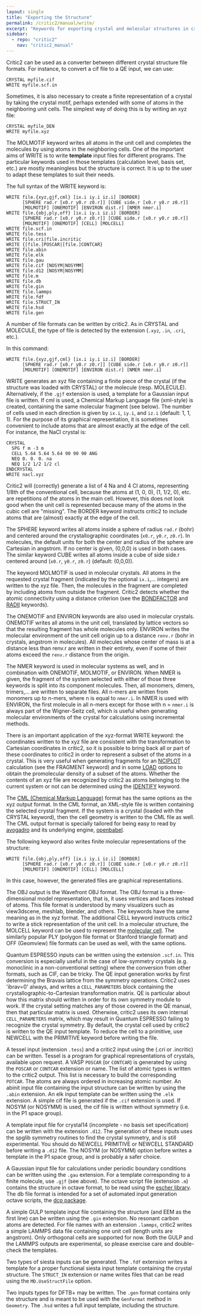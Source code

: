 ```yaml
---
layout: single
title: "Exporting the Structure"
permalink: /critic2/manual/write/
excerpt: "Keywords for exporting crystal and molecular structures in critic2."
sidebar:
  - repo: "critic2"
    nav: "critic2_manual"
---
```


Critic2 can be used as a converter between different crystal structure
file formats. For instance, to convert a cif file to a QE input, we
can use:
~~~
CRYSTAL myfile.cif
WRITE myfile.scf.in
~~~
Sometimes, it is also necessary to create a finite representation of a
crystal by taking the crystal motif, perhaps extended with some of
atoms in the neighboring unit cells. The simplest way of doing this is
by writing an xyz file:
~~~
CRYSTAL myfile_DEN
WRITE myfile.xyz
~~~
The MOLMOTIF keyword writes all atoms in the unit cell and completes
the molecules by using atoms in the neighboring cells. One of the
important aims of WRITE is to write **template** input files for
different programs. The particular keywords used in those templates
(calculation level, basis set, etc.) are mostly meaningless but the
structure is correct. It is up to the user to adapt these templates
to suit their needs.

The full syntax of the WRITE keyword is:
~~~
WRITE file.{xyz,gjf,cml} [ix.i iy.i iz.i] [BORDER] 
      [SPHERE rad.r [x0.r y0.r z0.r]] [CUBE side.r [x0.r y0.r z0.r]] 
	  [MOLMOTIF] [ONEMOTIF] [ENVIRON dist.r] [NMER nmer.i]
WRITE file.{obj,ply,off} [ix.i iy.i iz.i] [BORDER] 
      [SPHERE rad.r [x0.r y0.r z0.r]] [CUBE side.r [x0.r y0.r z0.r]] 
      [MOLMOTIF] [ONEMOTIF] [CELL] [MOLCELL] 
WRITE file.scf.in
WRITE file.tess
WRITE file.cri|file.incritic
WRITE {[file.]POSCAR|[file.]CONTCAR}
WRITE file.abin
WRITE file.elk
WRITE file.gau
WRITE file.cif [NOSYM|NOSYMM]
WRITE file.d12 [NOSYM|NOSYMM]
WRITE file.m
WRITE file.db
WRITE file.gin
WRITE file.lammps
WRITE file.fdf
WRITE file.STRUCT_IN
WRITE file.hsd
WRITE file.gen
~~~
A number of file formats can be written by critic2. As in CRYSTAL and
MOLECULE, the type of file is detected by the extension (`.xyz`,
`.in`, `.cri`, etc.).

In this command:
~~~
WRITE file.{xyz,gjf,cml} [ix.i iy.i iz.i] [BORDER] 
      [SPHERE rad.r [x0.r y0.r z0.r]] [CUBE side.r [x0.r y0.r z0.r]] 
	  [MOLMOTIF] [ONEMOTIF] [ENVIRON dist.r] [NMER nmer.i]
~~~
WRITE generates an xyz file containing a finite
piece of the crystal (if the structure was loaded with CRYSTAL) or the
molecule (resp. MOLECULE). Alternatively, if the `.gjf`
extension is used, a template for a Gaussian input file is
written. If cml is used, a Chemical Markup Language file (xml-style)
is created, containing the same molecular fragment (see below). The number of
cells used in each direction is given by `ix.i`, 
`iy.i`, and `iz.i` (default: 1, 1, 1). For the purpose of its graphical
representation, it is sometimes convenient to include atoms that are
almost exactly at the edge of the cell. For instance, the NaCl crystal
is:
~~~
CRYSTAL
  SPG f m -3 m
  CELL 5.64 5.64 5.64 90 90 90 ANG
  NEQ 0. 0. 0. na
  NEQ 1/2 1/2 1/2 cl
ENDCRYSTAL
WRITE nacl.xyz
~~~
Critic2 will (correctly) generate a list of 4 Na and 4 Cl atoms,
representing 1/8th of the conventional cell, because the atoms at (1,
0, 0), (1, 1/2, 0), etc. are repetitions of the atoms in the main
cell. However, this does not look good when the unit cell is
represented because many of the atoms in the cubic cell
are "missing". The BORDER keyword instructs critic2 to include atoms
that are (almost) exactly at the edge of the cell.

The SPHERE keyword writes all atoms inside a sphere of radius `rad.r`
(bohr) and centered around the crystallographic coordinates (`x0.r`,
`y0.r`, `z0.r`). In molecules, the default units for both the center
and radius of the sphere are Cartesian in angstrom. If no center is
given, (0,0,0) is used in both cases. The similar keyword CUBE writes
all atoms inside a cube of side side.r centered around (`x0.r`,
`y0.r`, `z0.r`) (default: (0,0,0)).

The keyword MOLMOTIF is used in molecular crystals. All atoms in the
requested crystal fragment (indicated by the optional
`ix.i`,... integers) are written to the xyz file. Then, the molecules
in the fragment are completed by including atoms from outside the
fragment. Critic2 detects whether the atomic connectivity using a
distance criterion (see the
[BONDFACTOR](/critic2/manual/misc/#c2-bondfactor) and
[RADII](/critic2/manual/misc/#c2-radii) keywords).

The ONEMOTIF and ENVIRON keywords are also used in molecular
crystals. ONEMOTIF writes all atoms in the unit cell, translated by
lattice vectors so that the resulting fragment has whole molecules
only. ENVIRON writes the molecular environment of the unit cell origin
up to a distance `renv.r` (bohr in crystals, angstrom in
molecules). All molecules whose center of mass is at a distance less
than renv.r are written in their entirety, even if some of their atoms
exceed the `renv.r` distance from the origin.

The NMER keyword is used in molecular systems as well, and in
combination with ONEMOTIF, MOLMOTIF, or ENVIRON. When NMER is given,
the fragment of the system selected with either of those three
keywords is split into its component molecules. Then, all monomers,
dimers, trimers,... are written to separate files. All n-mers are
written from monomers up to n-mers, where n is equal to `nmer.i`. In
NMER is used with ENVIRON, the first molecule in all n-mers except for
those with n = `nmer.i` is always part of the Wigner-Seitz cell, which
is useful when generating molecular environments of the crystal for
calculations using incremental methods.

There is an important application of the xyz-format WRITE keyword: the
coordinates written to the xyz file are consistent with the
transformation to Cartesian coordinates in critic2, so it is possible
to bring back all or part of these coordinates to critic2 in order to
represent a subset of the atoms in a crystal. This is very useful
when generating fragments for an [NCIPLOT](/critic2/manual/nciplot/)
calculation (see the FRAGMENT keyword) and in some 
[LOAD](/critic2/manual/fields/#c2-load) options to obtain the
promolecular density of a subset of the atoms. Whether the contents of
an xyz file are recognized by critic2 as atoms belonging to the
current system or not can be determined using the 
[IDENTIFY](/critic2/manual/structure/#c2-identify) keyword.

The 
[CML (Chemical Markup Language)](https://en.wikipedia.org/wiki/Chemical_Markup_Language)
format has the same options as the xyz output format. In the CML
format, an XML-style file is written containing the selected crystal
fragment. If the system is a crystal (loaded with the CRYSTAL
keyword), then the cell geometry is written to the CML file as
well. The CML output format is specially tailored for being easy to
read by [avogadro](https://avogadro.cc) and its underlying engine,
[openbabel](http://openbabel.org).

The following keyword also writes finite molecular representations of
the structure:
~~~
WRITE file.{obj,ply,off} [ix.i iy.i iz.i] [BORDER] 
      [SPHERE rad.r [x0.r y0.r z0.r]] [CUBE side.r [x0.r y0.r z0.r]] 
      [MOLMOTIF] [ONEMOTIF] [CELL] [MOLCELL] 
~~~
In this case, however, the generated files are graphical
representations.

The OBJ output is the Wavefront OBJ format. The OBJ format is a
three-dimensional model representation, that is, it uses vertices and
faces instead of atoms. This file format is understood by many
visualizers such as view3dscene, meshlab, blender, and others. The
keywords have the same meaning as in the xyz format. The additional
CELL keyword instructs critic2 to write a stick representation of the
unit cell. In a molecular structure, the MOLCELL keyword can be used
to represent the 
[molecular cell](/critic2/manual/molecule/#c2-molcell). The
similarly popular PLY (polygon file format or Stanford triangle
format) and OFF (Geomview) file formats can be used as well, with the
same options.

Quantum ESPRESSO inputs can be written using the extension
`.scf.in`. This conversion is especially useful in the case of
low-symmetry crystals (e.g. monoclinic in a non-conventional setting)
where the conversion from other formats, such as CIF, can be
tricky. The QE input generation works by first determining the Bravais
lattice from the symmetry operations. Critic2 uses 'ibrav=0' always,
and writes a `CELL_PARAMETERS` block containing the
crystallographic-to-Cartesian transformation matrix. QE is particular
about how this matrix should written in order for its own symmetry
module to work. If the crystal setting matches any of those covered in
the QE manual, then that particular matrix is used. Otherwise, critic2
uses its own internal `CELL_PARAMETERS` matrix, which may result in
Quantum ESPRESSO failing to recognize the crystal symmetry. By
default, the crystal cell used by critic2 is written to the QE input
template. To reduce the cell to a primitive, use NEWCELL with the
PRIMITIVE keyword before writing the file.

A tessel input (extension `.tess`) and a critic2 input using the (.cri
or .incritic) can be written. Tessel is a program for graphical
representations of crystals, available upon request. A VASP `POSCAR`
(or `CONTCAR`) is generated by using the `POSCAR` or `CONTCAR`
extension or name. The list of atomic types is written to the critic2
output. This list is necessary to build the corresponding
`POTCAR`. The atoms are always ordered in increasing atomic number. An
abinit input file containing the input structure can be written by
using the `.abin` extension. An elk input template can be written
using the `.elk` extension. A simple cif file is generated if the
`.cif` extension is used. If NOSYM (or NOSYMM) is used, the cif file
is written without symmetry (i.e. in the P1 space group).

A template input file for crystal14 (incomplete - no basis set
specification) can be written with the extension `.d12`. The
generation of these inputs uses the spglib symmetry routines to find
the crystal symmetry, and is still experimental. You should do NEWCELL
PRIMITIVE or NEWCELL STANDARD before writing a `.d12` file. The NOSYM
(or NOSYMM) option before writes a template in the P1 space group, and
is probably a safer choice.

A Gaussian input file for calculations under periodic boundary
conditions can be written using the `.gau` extension. For a template
corresponding to a finite molecule, use `.gjf` (see above).  The
octave script file (extension `.m`) contains the structure in octave
format, to be read using the
[escher library](https://github.com/aoterodelaroza/escher).
The db file format is intended for a set of automated input generation
octave scripts, the [dcp package](https://github.com/aoterodelaroza/dcp).

A simple GULP template input file containing the structure (and EEM as
the first line) can be written using the `.gin` extension. No resonant
carbon atoms are detected.  For file names with an extension
`.lammps`, critic2 writes a simple LAMMPS data file containing one
unit cell (length units are angstrom). Only orthogonal cells are
supported for now. Both the GULP and the LAMMPS outputs are
experimental, so please exercise care and double-check the templates.

Two types of siesta inputs can be generated. The `.fdf` extension
writes a template for a proper functional siesta input template
containing the crystal structure. The `STRUCT_IN` extension or name
writes files that can be read using the `MD.UseStructFile` option.

Two inputs types for DFTB+ may be written. The `.gen` format contains
only the structure and is meant to be used with the `GenFormat` method
in `Geometry`. The `.hsd` writes a full input template, including the
structure.

